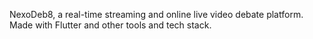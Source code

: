  NexoDeb8, a real-time streaming and online live video debate platform.
Made with Flutter and other tools and tech stack.
